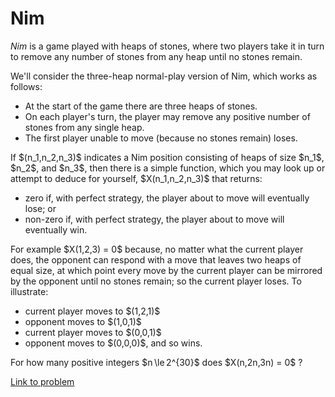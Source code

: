 # Nim

<p><dfn>Nim</dfn> is a game played with heaps of stones, where two players take it in turn to remove any number of stones from any heap until no stones remain.</p>

<p>We'll consider the three-heap normal-play version of Nim, which works as follows:</p>
<ul><li>At the start of the game there are three heaps of stones.</li>
<li>On each player's turn, the player may remove any positive number of stones from any single heap.</li>
<li>The first player unable to move (because no stones remain) loses.</li>
</ul><p>If $(n_1,n_2,n_3)$ indicates a Nim position consisting of heaps of size $n_1$, $n_2$, and $n_3$, then there is a simple function, which you may look up or attempt to deduce for yourself, $X(n_1,n_2,n_3)$ that returns:</p>

<ul><li>zero if, with perfect strategy, the player about to move will eventually lose; or</li>
<li>non-zero if, with perfect strategy, the player about to move will eventually win.</li>
</ul><p>For example $X(1,2,3) = 0$ because, no matter what the current player does, the opponent can respond with a move that leaves two heaps of equal size, at which point every move by the current player can be mirrored by the opponent until no stones remain; so the current player loses. To illustrate:</p>

<ul><li>current player moves to $(1,2,1)$</li>
<li>opponent moves to $(1,0,1)$</li>
<li>current player moves to $(0,0,1)$</li>
<li>opponent moves to $(0,0,0)$, and so wins.</li>
</ul><p>For how many positive integers $n \le 2^{30}$ does $X(n,2n,3n) = 0$ ?</p>

[Link to problem](https://projecteuler.net/problem=301)
